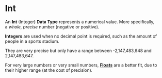 # Int

An **Int** \(Integer\) **Data Type** represents a numerical value. More specifically, a _whole, precise_ number \(negative or positive\).

**Integers** are used when no decimal point is required, such as the amount of people in a sports stadium.

They are very precise but only have a range between -2,147,483,648 and 2,147,483,647.

For very large numbers or very small numbers, [**Floats**](float.md) are a better fit, due to their higher range \(at the cost of precision\).

